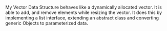 My Vector Data Structure behaves like a dynamically allocated vector. It is 
able to add, and remove elements while resizing the vector. It does this by 
implementing a list interface, extending an abstract class and 
converting generic Objects to parameterized data. 
